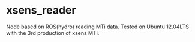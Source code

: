xsens_reader
============

Node based on ROS(hydro) reading MTi data. Tested on Ubuntu 12.04LTS with the 3rd production of xsens MTi.
